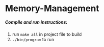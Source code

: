 # Memory-Management

##### Compile and run instructions:

1. run ``` make all ``` in project file to build
2. ``` ./bin/program ``` to run